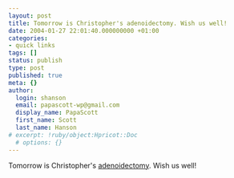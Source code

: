 ```yaml
---
layout: post
title: Tomorrow is Christopher's adenoidectomy. Wish us well!
date: 2004-01-27 22:01:40.000000000 +01:00
categories:
- quick links
tags: []
status: publish
type: post
published: true
meta: {}
author:
  login: shanson
  email: papascott-wp@gmail.com
  display_name: PapaScott
  first_name: Scott
  last_name: Hanson
# excerpt: !ruby/object:Hpricot::Doc
  # options: {}
---
```

<p>Tomorrow is Christopher's <a title="PapaScott : Otitis Media" href="http://www.papascott.de/2004/01/06/2791.php">adenoidectomy</a>. Wish us well!</p>
